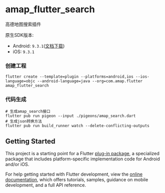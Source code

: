 # amap_flutter_search

高德地图搜索插件

原生SDK版本:

- Android: `9.3.1`([文档下载](https://github.com/ipcjs/amap_flutter/files/9604883/search-9.3.1-javadoc.zip))
- iOS: `9.3.1`

### 创建工程

```shell
flutter create --template=plugin --platforms=android,ios --ios-language=objc --android-language=java --org=com.amap.flutter amap_flutter_search
```

### 代码生成

```shell
# 生成amap_search接口
flutter pub run pigeon --input ./pigeons/amap_search.dart
# 生成json转换方法
flutter pub run build_runner watch --delete-conflicting-outputs
```


## Getting Started

This project is a starting point for a Flutter
[plug-in package](https://flutter.dev/developing-packages/),
a specialized package that includes platform-specific implementation code for
Android and/or iOS.

For help getting started with Flutter development, view the
[online documentation](https://flutter.dev/docs), which offers tutorials,
samples, guidance on mobile development, and a full API reference.

